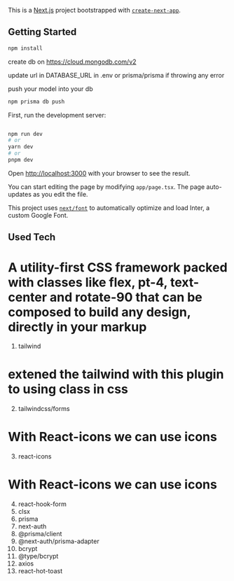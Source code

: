 This is a [Next.js](https://nextjs.org/) project bootstrapped with [`create-next-app`](https://github.com/vercel/next.js/tree/canary/packages/create-next-app).

## Getting Started
```bash
npm install
```
create db on https://cloud.mongodb.com/v2

update url in DATABASE_URL in .env or prisma/prisma if throwing any error

push your model into your db
```bash
npm prisma db push
```

First, run the development server:

```bash

npm run dev
# or
yarn dev
# or
pnpm dev
```

Open [http://localhost:3000](http://localhost:3000) with your browser to see the result.

You can start editing the page by modifying `app/page.tsx`. The page auto-updates as you edit the file.

This project uses [`next/font`](https://nextjs.org/docs/basic-features/font-optimization) to automatically optimize and load Inter, a custom Google Font.

## Used Tech
# A utility-first CSS framework packed with classes like flex, pt-4, text-center and rotate-90 that can be composed to build any design, directly in your markup
1. tailwind

# extened the tailwind with this plugin to using class in css
2. tailwindcss/forms

# With React-icons we can use icons
3. react-icons

# With React-icons we can use icons
4. react-hook-form
5. clsx
6. prisma
7. next-auth
8. @prisma/client
9. @next-auth/prisma-adapter
10. bcrypt
11. @type/bcrypt
12. axios
14. react-hot-toast



